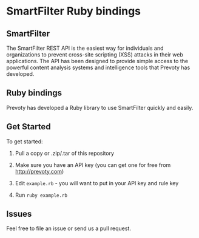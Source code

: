 # SmartFilter Ruby bindings

## SmartFilter

The SmartFilter REST API is the easiest way for individuals and organizations to prevent cross-site scripting (XSS) attacks in their web applications. The API has been designed to provide simple access to the powerful content analysis systems and intelligence tools that Prevoty has developed.

## Ruby bindings

Prevoty has developed a Ruby library to use SmartFilter quickly and easily. 

## Get Started

To get started:

1) Pull a copy or .zip/.tar of this repository

2) Make sure you have an API key (you can get one for free from http://prevoty.com)

3) Edit `example.rb` - you will want to put in your API key and rule key

4) Run `ruby example.rb`

## Issues

Feel free to file an issue or send us a pull request. 
